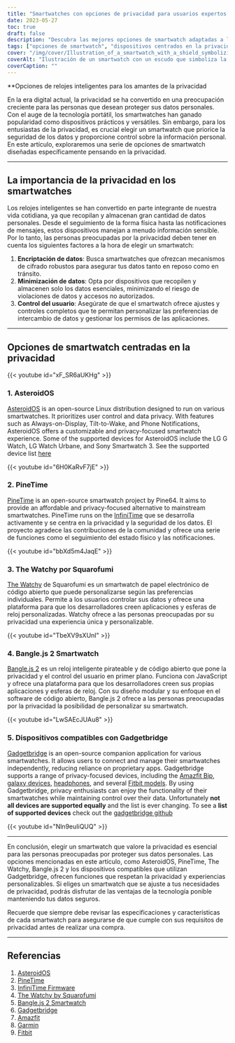 ```yaml
---
title: "Smartwatches con opciones de privacidad para usuarios expertos en datos"
date: 2023-05-27
toc: true
draft: false
description: "Descubra las mejores opciones de smartwatch adaptadas a los entusiastas de la privacidad, que hacen hincapié en la seguridad de los datos y el control del usuario."
tags: ["opciones de smartwatch", "dispositivos centrados en la privacidad", "seguridad de los datos", "control del usuario", "AsteroidOS", "PineTime", "El Vigilante", "El reloj inteligente abierto", "Bangle.js 2", "Gadgetbridge", "tecnología portátil", "privacidad de los datos", "experiencia personalizable", "protección de datos personales", "smartwatches de código abierto", "seguimiento del estado físico", "notificaciones", "firmware del smartwatch", "personas preocupadas por su intimidad", "Dispositivos compatibles con Gadgetbridge", "Amazfit Bip", "Relojes Garmin", "Modelos de Fitbit", "Reloj inteligente Pinetime", "El Vigilante por Squarofumi", "El Open Smartwatch de Pauls_3D_Things", "Reloj inteligente Bangle.js 2", "Compatibilidad con Gadgetbridge", "Dispositivos compatibles con AsteroidOS", "características de privacidad de los smartwatches", "tecnología portátil de código abierto", "soluciones de protección de datos"]
cover: "/img/cover/Illustration_of_a_smartwatch_with_a_shield_symbolizing_data.png"
coverAlt: "Ilustración de un smartwatch con un escudo que simboliza la privacidad de los datos"
coverCaption: ""
---
```


**Opciones de relojes inteligentes para los amantes de la privacidad

En la era digital actual, la privacidad se ha convertido en una preocupación creciente para las personas que desean proteger sus datos personales. Con el auge de la tecnología portátil, los smartwatches han ganado popularidad como dispositivos prácticos y versátiles. Sin embargo, para los entusiastas de la privacidad, es crucial elegir un smartwatch que priorice la seguridad de los datos y proporcione control sobre la información personal. En este artículo, exploraremos una serie de opciones de smartwatch diseñadas específicamente pensando en la privacidad.

______

## La importancia de la privacidad en los smartwatches

Los relojes inteligentes se han convertido en parte integrante de nuestra vida cotidiana, ya que recopilan y almacenan gran cantidad de datos personales. Desde el seguimiento de la forma física hasta las notificaciones de mensajes, estos dispositivos manejan a menudo información sensible. Por lo tanto, las personas preocupadas por la privacidad deben tener en cuenta los siguientes factores a la hora de elegir un smartwatch:

1. **Encriptación de datos**: Busca smartwatches que ofrezcan mecanismos de cifrado robustos para asegurar tus datos tanto en reposo como en tránsito.
2. **Minimización de datos**: Opta por dispositivos que recopilen y almacenen solo los datos esenciales, minimizando el riesgo de violaciones de datos y accesos no autorizados.
3. **Control del usuario**: Asegúrate de que el smartwatch ofrece ajustes y controles completos que te permitan personalizar las preferencias de intercambio de datos y gestionar los permisos de las aplicaciones.

______

## Opciones de smartwatch centradas en la privacidad

{{< youtube id="xF_SR6aUKHg" >}}

### 1. AsteroidOS

[AsteroidOS](https://asteroidos.org/) is an open-source Linux distribution designed to run on various smartwatches. It prioritizes user control and data privacy. With features such as Always-on-Display, Tilt-to-Wake, and Phone Notifications, AsteroidOS offers a customizable and privacy-focused smartwatch experience. Some of the supported devices for AsteroidOS include the LG G Watch, LG Watch Urbane, and Sony Smartwatch 3. See the supported device list [here](https://asteroidos.org/watches/)

{{< youtube id="6H0KaRvF7jE" >}}

### 2. PineTime

[PineTime](https://www.pine64.org/pinetime/) is an open-source smartwatch project by Pine64. It aims to provide an affordable and privacy-focused alternative to mainstream smartwatches. PineTime runs on the [InfiniTime](https://github.com/JF002/InfiniTime) que se desarrolla activamente y se centra en la privacidad y la seguridad de los datos. El proyecto agradece las contribuciones de la comunidad y ofrece una serie de funciones como el seguimiento del estado físico y las notificaciones.

{{< youtube id="bbXd5m4JaqE" >}}


### 3. The Watchy por Squarofumi

[The Watchy](https://watchy.sqfmi.com/) de Squarofumi es un smartwatch de papel electrónico de código abierto que puede personalizarse según las preferencias individuales. Permite a los usuarios controlar sus datos y ofrece una plataforma para que los desarrolladores creen aplicaciones y esferas de reloj personalizadas. Watchy ofrece a las personas preocupadas por su privacidad una experiencia única y personalizable.

{{< youtube id="TbeXV9sXUnI" >}}

### 4. Bangle.js 2 Smartwatch

[Bangle.js 2](https://banglejs.com/) es un reloj inteligente pirateable y de código abierto que pone la privacidad y el control del usuario en primer plano. Funciona con JavaScript y ofrece una plataforma para que los desarrolladores creen sus propias aplicaciones y esferas de reloj. Con su diseño modular y su enfoque en el software de código abierto, Bangle.js 2 ofrece a las personas preocupadas por la privacidad la posibilidad de personalizar su smartwatch.

{{< youtube id="LwSAEcJUAu8" >}}

### 5. Dispositivos compatibles con Gadgetbridge

[Gadgetbridge](https://gadgetbridge.org/) is an open-source companion application for various smartwatches. It allows users to connect and manage their smartwatches independently, reducing reliance on proprietary apps. Gadgetbridge supports a range of privacy-focused devices, including the [Amazfit Bip](https://amzn.to/3MWQpc3), [galaxy devices](https://codeberg.org/Freeyourgadget/Gadgetbridge/wiki/Galaxy-Buds), [headphones](https://codeberg.org/Freeyourgadget/Gadgetbridge/wiki/Sony-Headphones), and several [Fitbit models](https://codeberg.org/Freeyourgadget/Gadgetbridge/wiki/FitPro). By using Gadgetbridge, privacy enthusiasts can enjoy the functionality of their smartwatches while maintaining control over their data. Unfortunately **not all devices are supported equally** and the list is ever changing. To see a **list of supported devices** check out the [gadgetbridge github](https://github.com/Freeyourgadget/Gadgetbridge) 

{{< youtube id="Nln9euIiQUQ" >}}

______

En conclusión, elegir un smartwatch que valore la privacidad es esencial para las personas preocupadas por proteger sus datos personales. Las opciones mencionadas en este artículo, como AsteroidOS, PineTime, The Watchy, Bangle.js 2 y los dispositivos compatibles que utilizan Gadgetbridge, ofrecen funciones que respetan la privacidad y experiencias personalizables. Si eliges un smartwatch que se ajuste a tus necesidades de privacidad, podrás disfrutar de las ventajas de la tecnología ponible manteniendo tus datos seguros.

Recuerde que siempre debe revisar las especificaciones y características de cada smartwatch para asegurarse de que cumple con sus requisitos de privacidad antes de realizar una compra.

______

## Referencias

1. [AsteroidOS](https://asteroidos.org/)
2. [PineTime](https://www.pine64.org/pinetime/)
3. [InfiniTime Firmware](https://github.com/JF002/InfiniTime)
4. [The Watchy by Squarofumi](https://watchy.sqfmi.com/)
5. [Bangle.js 2 Smartwatch](https://banglejs.com/)
6. [Gadgetbridge](https://gadgetbridge.org/)
7. [Amazfit](https://www.amazfit.com/)
8. [Garmin](https://www.garmin.com/)
9.  [Fitbit](https://www.fitbit.com/)
